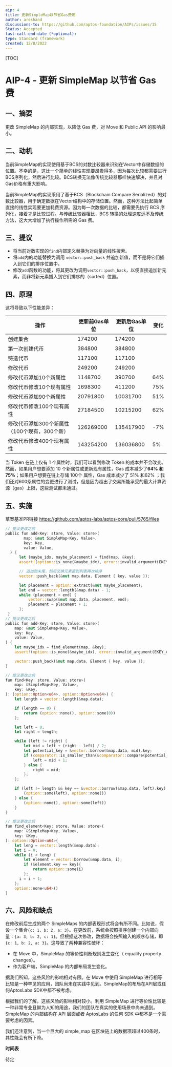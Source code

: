 ```yaml
---
aip: 4
title: 更新SimpleMap以节省Gas费用
author: areshand
discussions-to: https://github.com/aptos-foundation/AIPs/issues/15
Status: Accepted
last-call-end-date (*optional):
type: Standard (framework)
created: 12/8/2022
---
```


[TOC]

# AIP-4 - 更新 SimpleMap 以节省 Gas 费

## 一、摘要

更改 SimpleMap 的内部实现，以降低 Gas 费，对 Move 和 Public API 的影响最小。



## 二、动机

当前SimpleMap的实现使用基于BCS的对数比较器来识别在Vector中存储数据的位置。不幸的是，这比一个简单的线性实现要昂贵得多，因为每次比较都需要进行BCS序列化，然后进行比较。BCS转换无法像传统比较器那样快速解决，并且对Gas价格有重大影响。

当前SimpleMap的实现采用了基于BCS（Blockchain Compare Serialized）的对数比较器，用于确定数据在Vector结构中的存储位置。然而，这种方法比起简单直接的线性实现要更加耗费资源。因为每一次数据的比较，都需要先执行 BCS 序列化，接着才是比较过程。与传统比较器相比，BCS 转换的处理速度远不及传统方法，这大大增加了执行操作所需的 Gas 费。



## 三、提议

- 将当前对数实现的`find`内部定义替换为对向量的线性搜索。
- 将`add`内的功能替换为调用 `vector::push_back` 并追加新值，而不是将它们插入到它们的排序位置中。
- 修改`add`函数的功能，将其更改为调用`vector::push_back`，以便直接追加新元素，而非将新元素插入到它们排序的（sorted）位置。

## 四、原理

这将导致以下性能差异：

| 操作 | 更新前Gas单位 | 更新后Gas单位 | 变化 |
| --- | --- | --- | --- |
| 创建集合 | 174200 | 174200 |  |
| 第一次创建代币 | 384800 | 384800 |  |
| 铸造代币 | 117100 | 117100 |  |
| 修改代币 | 249200 | 249200 |  |
| 修改代币添加10个新属性 | 1148700 | 390700 | 64% |
| 修改代币修改10个现有属性 | 1698300 | 411200 | 75% |
| 修改代币添加90个新属性 | 20791800 | 10031700 | 51% |
| 修改代币修改100个现有属性 | 27184500 | 10215200 | 62% |
| 修改代币添加300个新属性（100个现有，300个新） | 126269000 | 135417900 | -7% |
| 修改代币修改400个现有属性 | 143254200 | 136036800 | 5% |

当 Token 在链上仅有 1 个属性时，我们可以看到修改 Token 的成本并不会改变。然而，如果用户想要添加 10 个新属性或更新现有属性，Gas 成本减少了**64% 和 75%**；如果用户想要在链上存储 100个 属性，Gas 成本减少了 51% 和62% ；我们还对600条属性的变更进行了测试，但是因为超出了交易所能承受的最大计算资源（gas）上限，这些测试都未通过。

## 五、实施

草案基准PR链接 https://github.com/aptos-labs/aptos-core/pull/5765/files

```rust
// 提议更改之前
public fun add<Key: store, Value: store>(
        map: &mut SimpleMap<Key, Value>,
        key: Key,
        value: Value,
  ) {
      let (maybe_idx, maybe_placement) = find(map, &key);
      assert!(option::is_none(&maybe_idx), error::invalid_argument(EKEY_ALREADY_EXISTS));

      // 追加到末尾，然后交换元素直到列表再次排序
      vector::push_back(&mut map.data, Element { key, value });

      let placement = option::extract(&mut maybe_placement);
      let end = vector::length(&map.data) - 1;
      while (placement < end) {
          vector::swap(&mut map.data, placement, end);
          placement = placement + 1;
      };
 }
// 提议更改之后
public fun add<Key: store, Value: store>(
    map: &mut SimpleMap<Key, Value>,
    key: Key,
    value: Value,
) {
    let maybe_idx = find_element(map, &key);
    assert!(option::is_none(&maybe_idx), error::invalid_argument(EKEY_ALREADY_EXISTS));

    vector::push_back(&mut map.data, Element { key, value });
}
```

```rust
// 提议更改之前
fun find<Key: store, Value: store>(
    map: &SimpleMap<Key, Value>,
    key: &Key,
): (option::Option<u64>, option::Option<u64>) {
    let length = vector::length(&map.data);

    if (length == 0) {
        return (option::none(), option::some(0))
    };

    let left = 0;
    let right = length;

    while (left != right) {
        let mid = left + (right - left) / 2;
        let potential_key = &vector::borrow(&map.data, mid).key;
        if (comparator::is_smaller_than(&comparator::compare(potential_key, key))) {
            left = mid + 1;
        } else {
            right = mid;
        };
    };

    if (left != length && key == &vector::borrow(&map.data, left).key) {
        (option::some(left), option::none())
    } else {
        (option::none(), option::some(left))
    }
}

// 提议更改之后
fun find_element<Key: store, Value: store>(
    map: &SimpleMap<Key, Value>,
    key: &Key,
): option::Option<u64>{
    let leng = vector::length(&map.data);
    let i = 0;
    while (i < leng) {
        let element = vector::borrow(&map.data, i);
        if (&element.key == key){
            return option::some(i)
        };
      i = i + 1;
    };
    option::none<u64>()
}
```

## 六、风险和缺点

在修改前后生成的两个 SimpleMaps 的内部表现形式将会有所不同。比如说，假设一个集合`{c: 1, b: 2, a: 3}`。在更改前，系统会按照排序创建一个内部向量：`{a: 3, b: 2, c: 1}`。但根据这次修改，数据将会按照输入的顺序存储，即`{c: 1, b: 2, a: 3}`。这导致了两种兼容性破坏：

- 在 Move 中，SimpleMap 的等价性判断规则发生变化（ equality property changes）。
- 作为客户端，SimpleMap 的内部布局发生变化。

据我们所知，这些风险的影响相对有限。在 Move 中使用 SimpleMap 进行相等比较是一种罕见的应用，团队尚未在实践中见到。SimpleMap的布局在API层或任何AptosLabs SDK中都不被考虑。

根据我们的了解，这些风险的影响相对较小。利用 SimpleMap 进行等价性比较是一种非常专业且鲜为人知的用途，我们的团队在真实的使用场景中尚未遇到。SimpleMap 的内部结构在 API 层面或者 AptosLabs 的任何 SDK 中都不是一个需要考虑的因素。

我们还注意到，当一个巨大的 simple_map 在区块链上的数据项超过400条时，其性能会有所下降。

**时间表**

待定